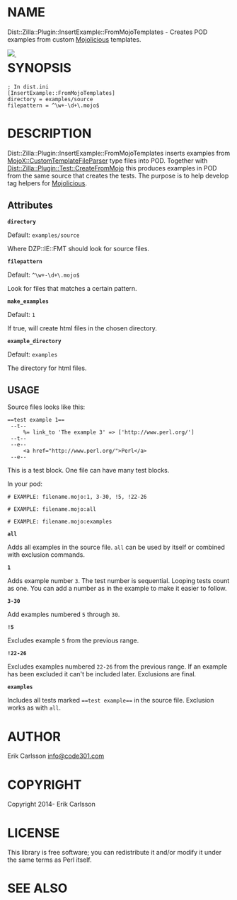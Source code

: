 # NAME

Dist::Zilla::Plugin::InsertExample::FromMojoTemplates - Creates POD examples from custom [Mojolicious](https://metacpan.org/pod/Mojolicious) templates.

<div>
    <p><a style="float: left;" href="https://travis-ci.org/Csson/p5-Dist-Zilla-Plugin-InsertExample-FromMojoTemplates"><img src="https://travis-ci.org/Csson/p5-Dist-Zilla-Plugin-InsertExample-FromMojoTemplates.svg?branch=master">&nbsp;</a>
</div>

# SYNOPSIS

    ; In dist.ini
    [InsertExample::FromMojoTemplates]
    directory = examples/source
    filepattern = ^\w+-\d+\.mojo$

# DESCRIPTION

Dist::Zilla::Plugin::InsertExample::FromMojoTemplates inserts examples from [MojoX::CustomTemplateFileParser](https://metacpan.org/pod/MojoX::CustomTemplateFileParser) type files into POD.
Together with [Dist::Zilla::Plugin::Test::CreateFromMojo](https://metacpan.org/pod/Dist::Zilla::Plugin::Test::CreateFromMojo) this produces examples in POD from the same source that creates the tests.
The purpose is to help develop tag helpers for [Mojolicious](https://metacpan.org/pod/Mojolicious).

## Attributes

**`directory`**

Default: `examples/source`

Where DZP::IE::FMT should look for source files.

**`filepattern`**

Default: `^\w+-\d+\.mojo$`

Look for files that matches a certain pattern.

**`make_examples`**

Default: `1`

If true, will create html files in the chosen directory.

**`example_directory`**

Default: `examples`

The directory for html files.

## USAGE

Source files looks like this:

    ==test example 1==
     --t--
         %= link_to 'The example 3' => ['http://www.perl.org/']
     --t--
     --e--
         <a href="http://www.perl.org/">Perl</a>
     --e--

This is a test block. One file can have many test blocks.

In your pod:

    # EXAMPLE: filename.mojo:1, 3-30, !5, !22-26

    # EXAMPLE: filename.mojo:all

    # EXAMPLE: filename.mojo:examples

**`all`**

Adds all examples in the source file. `all` can be used by itself or combined with exclusion commands.

**`1`**

Adds example number `3`. The test number is sequential. Looping tests count as one. You can add a number as in the example to make it easier to follow.

**`3-30`**

Add examples numbered `5` through `30`.

**`!5`**

Excludes example `5` from the previous range.

**`!22-26`**

Excludes examples numbered `22-26` from the previous range. If an example has been excluded it can't be included later. Exclusions are final.

**`examples`**

Includes all tests marked `==test example==` in the source file. Exclusion works as with `all`.

# AUTHOR

Erik Carlsson <info@code301.com>

# COPYRIGHT

Copyright 2014- Erik Carlsson

# LICENSE

This library is free software; you can redistribute it and/or modify
it under the same terms as Perl itself.

# SEE ALSO
